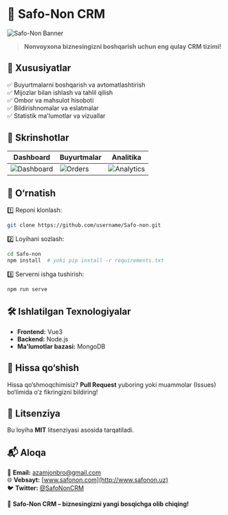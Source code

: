 # 🥖 Safo-Non CRM

![Safo-Non Banner](https://via.placeholder.com/800x200)

> **Nonvoyxona biznesingizni boshqarish uchun eng qulay CRM tizimi!**

## 🚀 Xususiyatlar

✅ Buyurtmalarni boshqarish va avtomatlashtirish  
✅ Mijozlar bilan ishlash va tahlil qilish  
✅ Ombor va mahsulot hisoboti  
✅ Bildirishnomalar va eslatmalar  
✅ Statistik ma'lumotlar va vizuallar  

## 📸 Skrinshotlar

| Dashboard | Buyurtmalar | Analitika |
|-----------|------------|-----------|
| ![Dashboard](https://via.placeholder.com/300) | ![Orders](https://via.placeholder.com/300) | ![Analytics](https://via.placeholder.com/300) |

## 📌 O‘rnatish

1️⃣ Reponi klonlash:
   ```sh
   git clone https://github.com/username/Safo-non.git
   ```
2️⃣ Loyihani sozlash:
   ```sh
   cd Safo-non
   npm install  # yoki pip install -r requirements.txt
   ```
3️⃣ Serverni ishga tushirish:
   ```sh
   npm run serve
   ```

## 🛠 Ishlatilgan Texnologiyalar

- **Frontend:**  Vue3
- **Backend:** Node.js 
- **Ma'lumotlar bazasi:**  MongoDB

## 🤝 Hissa qo‘shish
Hissa qo‘shmoqchimisiz? **Pull Request** yuboring yoki muammolar (Issues) bo‘limida o‘z fikringizni bildiring!

## 📜 Litsenziya

Bu loyiha **MIT** litsenziyasi asosida tarqatiladi.

## 📬 Aloqa

📧 **Email:** azamjonbro@gmail.com  
🌐 **Vebsayt:** [www.safonon.com](http://www.safonon.uz)  
🐦 **Twitter:** [@SafoNonCRM](https://twitter.com/azamjonbro)  

🚀 **Safo-Non CRM – biznesingizni yangi bosqichga olib chiqing!**
